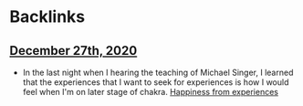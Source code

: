 
# Backlinks
## [December 27th, 2020](<December 27th, 2020.md>)
- In the last night when I hearing the teaching of Michael Singer, I learned that the experiences that I want to seek for experiences is how I would feel when I'm on later stage of chakra. [Happiness from experiences](<Happiness from experiences.md>)

